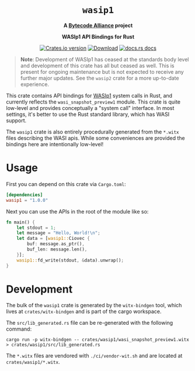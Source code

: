 <div align="center">
  <h1><code>wasip1</code></h1>

<strong>A <a href="https://bytecodealliance.org/">Bytecode Alliance</a> project</strong>

  <p>
    <strong>WASIp1 API Bindings for Rust</strong>
  </p>

  <p>
    <a href="https://crates.io/crates/wasip1"><img src="https://img.shields.io/crates/v/wasip1.svg?style=flat-square" alt="Crates.io version" /></a>
    <a href="https://crates.io/crates/wasip1"><img src="https://img.shields.io/crates/d/wasip1.svg?style=flat-square" alt="Download" /></a>
    <a href="https://docs.rs/wasip1/"><img src="https://img.shields.io/badge/docs-latest-blue.svg?style=flat-square" alt="docs.rs docs" /></a>
  </p>
</div>

> **Note**: Development of WASIp1 has ceased at the standards body level and
> development of this crate has all but ceased as well. This is present for
> ongoing maintenance but is not expected to receive any further major updates.
> See the `wasip2` crate for a more up-to-date experience.

This crate contains API bindings for [WASIp1](https://github.com/WebAssembly/WASI)
system calls in Rust, and currently reflects the `wasi_snapshot_preview1`
module. This crate is quite low-level and provides conceptually a "system call"
interface. In most settings, it's better to use the Rust standard library, which
has WASI support.

The `wasip1` crate is also entirely procedurally generated from the `*.witx` files
describing the WASI apis. While some conveniences are provided the bindings here
are intentionally low-level!

# Usage

First you can depend on this crate via `Cargo.toml`:

```toml
[dependencies]
wasip1 = "1.0.0"
```

Next you can use the APIs in the root of the module like so:

```rust
fn main() {
    let stdout = 1;
    let message = "Hello, World!\n";
    let data = [wasip1::Ciovec {
        buf: message.as_ptr(),
        buf_len: message.len(),
    }];
    wasip1::fd_write(stdout, &data).unwrap();
}
```

# Development

The bulk of the `wasip1` crate is generated by the `witx-bindgen` tool, which
lives at `crates/witx-bindgen` and is part of the cargo workspace.

The `src/lib_generated.rs` file can be re-generated with the following command:

```
cargo run -p witx-bindgen -- crates/wasip1/wasi_snapshot_preview1.witx > crates/wasip1/src/lib_generated.rs
```

The `*.witx` files are vendored with `./ci/vendor-wit.sh` and are located at
`crates/wasip1/*.witx`.
